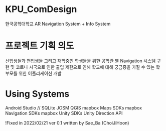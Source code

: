 # KPU_ComDesign
한국공학대학교 AR Navigation System + Info System

# 프로젝트 기획 의도
신입생들과 편입생들 그리고 재학중인 학생들을 위한 공학관 별 Navigation 시스템 구현 및 코로나 시국으로 인한 출입 제한으로 인해 학교에 대해 궁금증을 가질 수 있는 학부모를 위한 어플리케이션 개발

# Using Systems
Android Studio //
SQLite
JOSM
QGIS
mapbox Maps SDKs
mapbox Navigation SDKs
mapbox Unity SDKs
Unity
Direction API

!Fixed in 2022/02/21 ver 0.1 written by Sae_Ba (ChoiJiHoon) 
